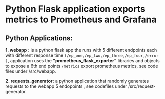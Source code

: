 # Python Flask application exports metrics to Prometheus and Grafana

## **Python Applications:**

 **1. webapp** : is a python flask app the runs with 5 different endpoints each with different response time `(/ep_one,/ep_two,/ep_three,/ep_four,/error )`, application uses the **"prometheus_flask_exporter"** libraries and objects to expose a 6th end points `/metrics` export prometheus metrics, see code files under /src/webapp.
 
 **2. requests_generator:** a python application that randomly generates requests to the webapp 5 endopoints , see codefiles under /src/request-generator.

